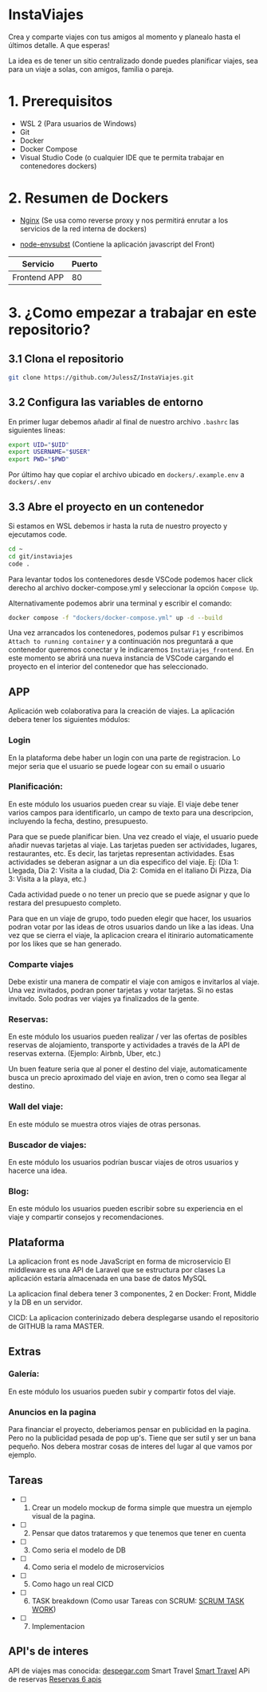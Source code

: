 # InstaViajes
Crea y comparte viajes con tus amigos al momento y planealo hasta el últimos detalle. A que esperas! 

La idea es de tener un sitio centralizado donde puedes planificar viajes, sea para un viaje a solas, con amigos, familia o pareja. 


# 1. Prerequisitos

- WSL 2 (Para usuarios de Windows)
- Git
- Docker
- Docker Compose
- Visual Studio Code (o cualquier IDE que te permita trabajar en contenedores dockers)


# 2. Resumen de Dockers
- [Nginx](https://hub.docker.com/_/nginx/) (Se usa como reverse proxy y nos permitirá enrutar a los servicios de la red interna de dockers)

- [node-envsubst](https://hub.docker.com/repository/docker/jraicr/node-envsubst/general) (Contiene la aplicación javascript del Front)

|   Servicio    | Puerto |
|---------------|--------|
| Frontend APP  |   80   |


# 3. ¿Como empezar a trabajar en este repositorio?

## 3.1 Clona el repositorio 
```sh
git clone https://github.com/JulessZ/InstaViajes.git
```

## 3.2 Configura las variables de entorno
En primer lugar debemos añadir al final de nuestro archivo ```.bashrc``` las siguientes líneas: 

```sh
export UID="$UID"
export USERNAME="$USER"
export PWD="$PWD"
```

Por último hay que copiar el archivo ubicado en ```dockers/.example.env``` a ```dockers/.env```

## 3.3 Abre el proyecto en un contenedor
Si estamos en WSL debemos ir hasta la ruta de nuestro proyecto y ejecutamos code.

```sh
cd ~
cd git/instaviajes
code .
```

Para levantar todos los contenedores desde VSCode podemos hacer click derecho al archivo docker-compose.yml y seleccionar la opción `Compose Up`.

Alternativamente podemos abrir una terminal y escribir el comando:
```sh
docker compose -f "dockers/docker-compose.yml" up -d --build 
```

Una vez arrancados los contenedores, podemos pulsar `F1` y escribimos `Attach to running container` y a continuación nos preguntará a que contenedor queremos conectar y le indicaremos `InstaViajes_frontend`. En este momento se abrirá una nueva instancia de VSCode cargando el proyecto en el interior del contenedor que has seleccionado. 

## APP
Aplicación web colaborativa para la creación de viajes. La aplicación debera tener los siguientes módulos:

### Login 
En la plataforma debe haber un login con una parte de registracion. Lo mejor seria que el usuario se puede logear con su email o usuario

### Planificación: 
En este módulo los usuarios pueden crear su viaje. El viaje debe tener varios campos para identificarlo, un campo de texto para una descripcion, incluyendo la fecha, destino, presupuesto.

Para que se puede planificar bien. Una vez creado el viaje, el usuario puede añadir nuevas tarjetas al viaje. Las tarjetas pueden ser actividades, lugares, restaurantes, etc. Es decir, las tarjetas representan actividades. Esas actividades se deberan asignar a un dia especifico del viaje. 
Ej: (Dia 1: Llegada, Dia 2: Visita a la ciudad, Dia 2: Comida en el italiano Di Pizza, Dia 3: Visita a la playa, etc.) 

Cada actividad puede o no tener un precio que se puede asignar y que lo restara del presupuesto completo.

Para que en un viaje de grupo, todo pueden elegir que hacer, los usuarios podran votar por las ideas de otros usuarios dando un like a las ideas. Una vez que se cierra el viaje, la aplicacion creara el itinirario automaticamente por los likes que se han generado.

### Comparte viajes
Debe existir una manera de compatir el viaje con amigos e invitarlos al viaje. Una vez invitados, podran poner tarjetas y votar tarjetas. Si no estas invitado. Solo podras ver viajes ya finalizados de la gente.

### Reservas: 
En este módulo los usuarios pueden realizar / ver las ofertas de posibles reservas de alojamiento, transporte y actividades a través de la API de reservas externa. (Ejemplo: Airbnb, Uber, etc.) 

Un buen feature seria que al poner el destino del viaje, automaticamente busca un precio aproximado del viaje en avion, tren o como sea llegar al destino.

### Wall del viaje: 
En este módulo se muestra otros viajes de otras personas.

### Buscador de viajes: 
En este módulo los usuarios podrían buscar viajes de otros usuarios y hacerce una idea.

### Blog: 
En este módulo los usuarios pueden escribir sobre su experiencia en el viaje y compartir consejos y recomendaciones.


## Plataforma

La aplicacion front es node JavaScript en forma de microservicio
El middleware es una API de Laravel que se estructura por clases
La aplicación estaría almacenada en una base de datos MySQL

La aplicacion final debera tener 3 componentes, 2 en Docker: Front, Middle y la DB en un servidor.

CICD: La aplicacion conterinizado debera desplegarse usando el repositorio de GITHUB la rama MASTER. 


## Extras

### Galería: 
En este módulo los usuarios pueden subir y compartir fotos del viaje.

### Anuncios en la pagina
Para financiar el proyecto, deberiamos pensar en publicidad en la pagina. Pero no la publicidad pesada de pop up's. Tiene que ser sutil y ser un bana pequeño. Nos debera mostrar cosas de interes del lugar al que vamos por ejemplo. 


## Tareas

 - [ ] 1. Crear un modelo mockup de forma simple que muestra un ejemplo
       visual de la pagina. 
 - [ ] 2. Pensar que datos trataremos y que tenemos que tener en cuenta
 - [ ] 3. Como seria el modelo de DB
 - [ ] 4. Como seria el modelo de microservicios
 - [ ] 5. Como hago un real CICD
 - [ ] 6. TASK breakdown (Como usar Tareas con SCRUM: [SCRUM TASK WORK](https://manifesto.co.uk/agile-concepts-scrum-task-board/))
 - [ ] 7. Implementacion

## API's de interes

API de viajes mas conocida: [despegar.com](https://dev.despegar.com/)
Smart Travel [Smart Travel](https://www.smartvel.com/es/api-de-recomendacion-turistica/)
APi de reservas [Reservas 6 apis](https://www.instintoprogramador.com.mx/2020/12/las-6-api-de-viajes-y-reservas-mas.html)

